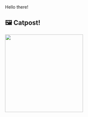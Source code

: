 Hello there!



## 🖼️ Catpost!

<sub>
    <img src="https://cdn2.thecatapi.com/images/dsn.jpg" height="256">
</sub>

